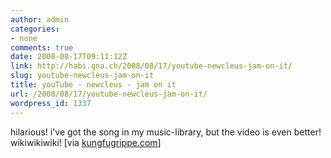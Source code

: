 ```yaml
---
author: admin
categories:
- none
comments: true
date: 2008-08-17T09:11:12Z
link: http://habi.gna.ch/2008/08/17/youtube-newcleus-jam-on-it/
slug: youtube-newcleus-jam-on-it
title: youTube - newcleus - jam on it
url: /2008/08/17/youtube-newcleus-jam-on-it/
wordpress_id: 1337
---
```


hilarious! i've got the song in my music-library, but the video is even better! wikiwikiwiki!
[via [kungfugrippe.com](http://www.kungfugrippe.com/)]
